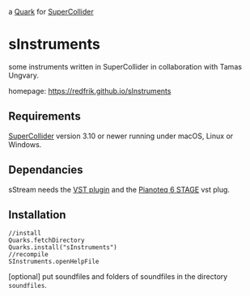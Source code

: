a [Quark](http://supercollider-quarks.github.io/quarks/) for [SuperCollider](http://supercollider.github.io)

# sInstruments

some instruments written in SuperCollider in collaboration with Tamas Ungvary.

homepage: https://redfrik.github.io/sInstruments

## Requirements

[SuperCollider](http://supercollider.github.io) version 3.10 or newer running under macOS, Linux or Windows.

## Dependancies

sStream needs the [VST plugin](https://git.iem.at/pd/vstplugin/-/releases) and the [Pianoteq 6 STAGE](https://www.modartt.com/pianoteq) vst plug.

## Installation

```supercollider
//install
Quarks.fetchDirectory
Quarks.install("sInstruments")
//recompile
SInstruments.openHelpFile
```

[optional] put soundfiles and folders of soundfiles in the directory `soundfiles`.
